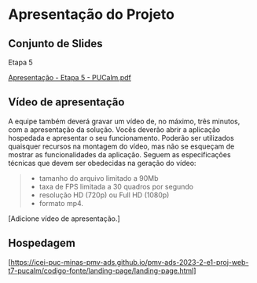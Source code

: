 # Apresentação do Projeto

## Conjunto de Slides
Etapa 5 

[Apresentação - Etapa 5 - PUCalm.pdf](https://github.com/ICEI-PUC-Minas-PMV-ADS/pmv-ads-2023-2-e1-proj-web-t7-pucalm/files/13626102/Apresentacao.-.Etapa.5.-.PUCalm.pdf)

## Vídeo de apresentação

A equipe também deverá gravar um vídeo de, no máximo, três minutos, com a apresentação da solução. Vocês deverão abrir a aplicação hospedada e apresentar o seu funcionamento.  Poderão ser utilizados quaisquer recursos na montagem do vídeo, mas não se esqueçam de mostrar as funcionalidades da aplicação. Seguem as especificações técnicas que devem ser obedecidas na geração do vídeo:

> - tamanho do arquivo limitado a 90Mb
> - taxa de FPS limitada a 30 quadros por segundo
> - resolução HD (720p) ou Full HD (1080p)
> - formato mp4.

[Adicione vídeo de apresentação.]

## Hospedagem

[https://icei-puc-minas-pmv-ads.github.io/pmv-ads-2023-2-e1-proj-web-t7-pucalm/codigo-fonte/landing-page/landing-page.html]
